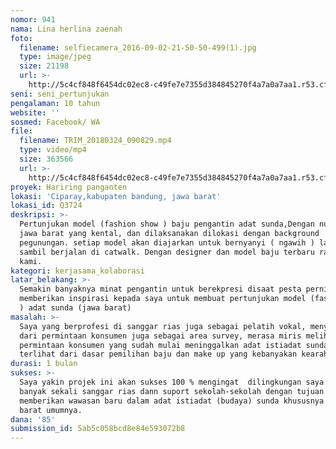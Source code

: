 ```yaml
---
nomor: 941
nama: Lina herlina zaenah
foto:
  filename: selfiecamera_2016-09-02-21-50-50-499(1).jpg
  type: image/jpeg
  size: 21198
  url: >-
    http://5c4cf848f6454dc02ec8-c49fe7e7355d384845270f4a7a0a7aa1.r53.cf2.rackcdn.com/df2cfa4f-17cd-46eb-a6ea-1eb1f2417d1d/selfiecamera_2016-09-02-21-50-50-499(1).jpg
seni: seni_pertunjukan
pengalaman: 10 tahun
website: ''
sosmed: Facebook/ WA
file:
  filename: TRIM_20180324_090829.mp4
  type: video/mp4
  size: 363566
  url: >-
    http://5c4cf848f6454dc02ec8-c49fe7e7355d384845270f4a7a0a7aa1.r53.cf2.rackcdn.com/62d2b8e6-7c3d-4089-8940-89919a7f5cff/TRIM_20180324_090829.mp4
proyek: Hariring panganten
lokasi: 'Ciparay,kabupaten bandung, jawa barat'
lokasi_id: Q3724
deskripsi: >-
  Pertunjukan model (fashion show ) baju pengantin adat sunda,Dengan nunsa sunda
  jawa barat yang kental, dan dilaksanakan dilokasi dengan background
  pegunungan. setiap model akan diajarkan untuk bernyanyi ( ngawih ) lagu sunda
  sambil berjalan di catwalk. Dengan designer dan model baju terbaru rancangan
  kami. 
kategori: kerjasama_kolaborasi
latar_belakang: >-
  Semakin banyaknya minat pengantin untuk berekpresi disaat pesta pernikahan,
  memberikan inspirasi kepada saya untuk membuat pertunjukan model (fashion show
  ) adat sunda (jawa barat)
masalah: >-
  Saya yang berprofesi di sanggar rias juga sebagai pelatih vokal, menyikapi
  dari permintaan konsumen juga sebagai area survey, merasa miris melihat
  permintaan konsumen yang sudah mulai meninggalkan adat istiadat sunda,
  terlihat dari dasar pemilihan baju dan make up yang kebanyakan kearah modern. 
durasi: 1 bulan
sukses: >-
  Saya yakin projek ini akan sukses 100 % mengingat  dilingkungan saya berada,
  banyak sekali sanggar rias dann suport sekolah-sekolah dengan tujuan untuk
  memberikan wawasan baru dalam adat istiadat (budaya) sunda khususnya dan jawa
  barat umumnya.
dana: '85'
submission_id: 5ab5c058bcd8e84e593072b8
---
```

